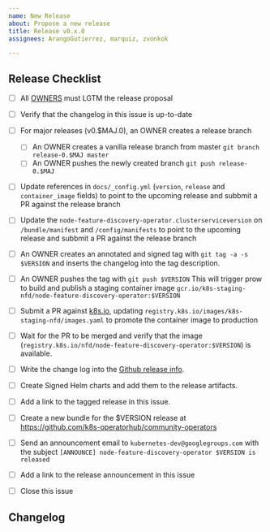 ```yaml
---
name: New Release
about: Propose a new release
title: Release v0.x.0
assignees: ArangoGutierrez, marquiz, zvonkok

---
```


## Release Checklist
<!--
Please do not remove items from the checklist
-->
- [ ] All [OWNERS](https://github.com/kubernetes-sigs/node-feature-discovery-operator/blob/master/OWNERS) must LGTM the release proposal
- [ ] Verify that the changelog in this issue is up-to-date
- [ ] For major releases (v0.$MAJ.0), an OWNER creates a release branch
  - [ ] An OWNER creates a vanilla release branch from master
        `git branch release-0.$MAJ master`
  - [ ] An OWNER pushes the newly created branch
        `git push release-0.$MAJ`
- [ ] Update references in `docs/_config.yml` (`version`, `release` and `container_image` fields) to point to the upcoming release and subbmit a PR against the release branch
- [ ] Update the `node-feature-discovery-operator.clusterserviceversion` on `/bundle/manifest` and `/config/manifests` to point to the upcoming release and subbmit a PR against the release branch
- [ ] An OWNER creates an annotated and signed tag with
     `git tag -a -s $VERSION`
      and inserts the changelog into the tag description.
- [ ] An OWNER pushes the tag with
      `git push $VERSION`
      This will trigger prow to build and publish a staging container image
      `gcr.io/k8s-staging-nfd/node-feature-discovery-operator:$VERSION`
- [ ] Submit a PR against [k8s.io](https://github.com/kubernetes/k8s.io), updating `registry.k8s.io/images/k8s-staging-nfd/images.yaml` to promote the container image to production
- [ ] Wait for the PR to be merged and verify that the image (`registry.k8s.io/nfd/node-feature-discovery-operator:$VERSION`) is available.
- [ ] Write the change log into the [Github release info](https://github.com/kubernetes-sigs/node-feature-discovery-operator/releases).
- [ ] Create Signed Helm charts and add them to the release artifacts.
- [ ] Add a link to the tagged release in this issue.
- [ ] Create a new bundle for the $VERSION release at https://github.com/k8s-operatorhub/community-operators 
- [ ] Send an announcement email to `kubernetes-dev@googlegroups.com` with the subject `[ANNOUNCE] node-feature-discovery-operator $VERSION is released`
- [ ] Add a link to the release announcement in this issue
- [ ] Close this issue


## Changelog
<!--
Describe changes since the last release here.
-->
